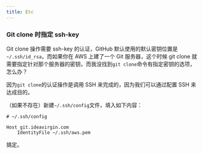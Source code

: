 ```yaml
---
title: Etc
---
```


### Git clone 时指定 ssh-key

Git clone 操作需要 ssh-key 的认证，GitHub 默认使用的默认密钥位置是`~/.ssh/id_rsa`，而如果你在 AWS 上建了一个 Git 服务器，这个时候 git clone 就需要指定针对那个服务器的密钥，而我没找到`git clone`命令有指定密钥的选项，怎么办？

因为`git clone`的认证操作是调用 SSH 来完成的，因为我们可以通过配置 SSH 来达成目的。

（如果不存在）新建`~/.ssh/config`文件，填入如下内容：

	# ~/.ssh/config 

	Host git.ideavirgin.com
		IdentityFile ~/.ssh/aws.pem

搞定。
